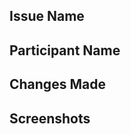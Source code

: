 ## Issue Name
<Enter the issue number or title here>

## Participant Name
<Your full name>

## Changes Made
<Briefly describe the changes you made>

## Screenshots
<Attach relevant screenshots if applicable>
